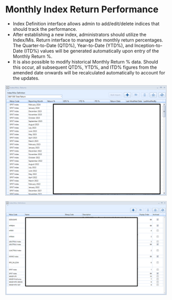 # Monthly Index Return Performance

- Index Definition interface allows admin to add/edit/delete indices that should track the performance.
- After establishing a new index, administrators should utilize the Index/Mis. Return interface to manage the monthly return percentages. The Quarter-to-Date (QTD%), Year-to-Date (YTD%), and Inception-to-Date (ITD%) values will be generated automatically upon entry of the Monthly Return %.
- It is also possible to modify historical Monthly Return % data. Should this occur, all subsequent QTD%, YTD%, and ITD% figures from the amended date onwards will be recalculated automatically to account for the updates.

![Alt text](assets/index_returns.png)

![Alt text](assets/index_definitions.png)